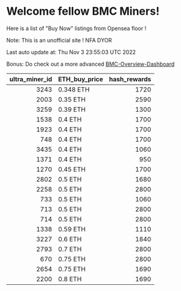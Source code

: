 # Welcome fellow BMC Miners!
Here is a list of "Buy Now" listings from Opensea floor !

Note: This is an unofficial site ! NFA DYOR

Last auto update at: Thu Nov  3 23:55:03 UTC 2022

Bonus: Do check out a more advanced [BMC-Overview-Dashboard](https://dune.com/defifunk/BMC-Overview-Dashboard)


|   ultra_miner_id | ETH_buy_price   |   hash_rewards |
|-----------------:|:----------------|---------------:|
|             3243 | 0.348 ETH       |           1720 |
|             2003 | 0.35 ETH        |           2590 |
|             3259 | 0.39 ETH        |           1300 |
|             1538 | 0.4 ETH         |           1700 |
|             1923 | 0.4 ETH         |           1700 |
|              748 | 0.4 ETH         |           1700 |
|             3435 | 0.4 ETH         |           1060 |
|             1371 | 0.4 ETH         |            950 |
|             1270 | 0.45 ETH        |           1700 |
|             2802 | 0.5 ETH         |           1680 |
|             2258 | 0.5 ETH         |           2800 |
|              733 | 0.5 ETH         |           1060 |
|              713 | 0.5 ETH         |           2800 |
|              714 | 0.5 ETH         |           2800 |
|             1338 | 0.59 ETH        |           1110 |
|             3227 | 0.6 ETH         |           1840 |
|             2793 | 0.7 ETH         |           2800 |
|              670 | 0.75 ETH        |           2800 |
|             2654 | 0.75 ETH        |           1690 |
|             2200 | 0.8 ETH         |           1690 |